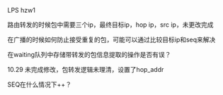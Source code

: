 LPS
hzw1

路由转发的时候包中需要三个ip，最终目标ip，hop ip，src ip，未更改完成

在广播的时候如何防止接受重复的包，可能可以通过比较目标ip和seq来解决

在waiting队列中存储带转发的包信息提取的操作是否有误？

10.29 未完成修改，包转发逻辑未理清，设置了hop_addr

SEQ在什么情况下++？